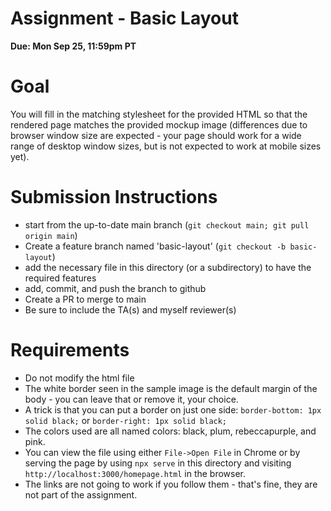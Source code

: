 # Assignment - Basic Layout

**Due: Mon Sep 25, 11:59pm PT** 

# Goal

You will fill in the matching stylesheet for the provided HTML so that the rendered page matches the provided mockup image (differences due to browser window size are expected - your page should work for a wide range of desktop window sizes, but is not expected to work at mobile sizes yet).

# Submission Instructions

* start from the up-to-date main branch (`git checkout main; git pull origin main`)
* Create a feature branch named 'basic-layout' (`git checkout -b basic-layout`)
* add the necessary file in this directory (or a subdirectory) to have the required features
* add, commit, and push the branch to github
* Create a PR to merge to main
* Be sure to include the TA(s) and myself reviewer(s)

# Requirements

- Do not modify the html file
- The white border seen in the sample image is the default margin of the body - you can leave that or remove it, your choice.
- A trick is that you can put a border on just one side: `border-bottom: 1px solid black;` or `border-right: 1px solid black;`
- The colors used are all named colors: black, plum, rebeccapurple, and pink. 
- You can view the file using either `File->Open File` in Chrome or by serving the page by using `npx serve` in this directory and visiting `http://localhost:3000/homepage.html` in the browser.
- The links are not going to work if you follow them - that's fine, they are not part of the assignment.

